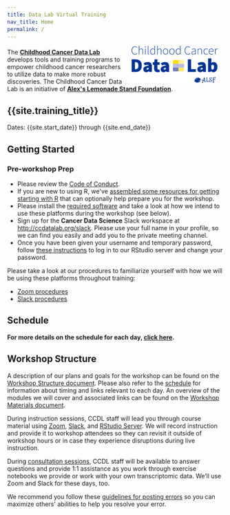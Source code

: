 ```yaml
---
title: Data Lab Virtual Training
nav_title: Home
permalink: /
---
```



<p><img style = "padding: 0 15px; float: right;" img src = "../images/ccdl-logo.png" width = "200"></p>
<p style="margin-top: 20px;"> </p>
<p>
The <b><a href="https://www.ccdatalab.org/" title="Alex's Lemonade Stand Foundation">Childhood Cancer Data Lab </a></b> develops tools and training programs to empower childhood cancer researchers to utilize  data to make more robust discoveries.
The Childhood Cancer Data Lab is an initiative of <b><a href="https://www.alexslemonade.org/" title="Alex's Lemonade Stand Foundation">Alex's Lemonade Stand Foundation</a></b>.
</p>

## {{site.training_title}}

Dates: {{site.start_date}} through {{site.end_date}}

## Getting Started


### Pre-workshop Prep

* Please review the [Code of Conduct](../code-of-conduct.md).
* If you are new to using R, we've [assembled some resources for getting starting with R](../optional-workshop-prep/R-prep.md#pre-workshop-prep-for-r-programming) that can optionally help prepare you for the workshop.
* Please install the [required software](software-setup.md) and take a look at how we intend to use these platforms during the workshop (see below).
* Sign up for the **Cancer Data Science** Slack workspace at <http://ccdatalab.org/slack>. Please use your full name in your profile, so we can find you easily and add you to the private meeting channel.
* Once you have been given your username and temporary password, follow [these instructions](../virtual-setup/rstudio-login.md) to log in to our RStudio server and change your password.

Please take a look at our procedures to familiarize yourself with how we will be using these platforms throughout training:

* [Zoom procedures](../virtual-setup/zoom-procedures.md)
* [Slack procedures](../virtual-setup/slack-procedures.md)

## Schedule

<!-- Introduce general schedule here -->

**For more details on the schedule for each day, [click here](SCHEDULE.md).**

## Workshop Structure

A description of our plans and goals for the workshop can be found on the [Workshop Structure document](workshop-structure.md). Please also refer to the [schedule](SCHEDULE.md) for information about timing and links relevant to each day.
An overview of the modules we will cover and associated links can be found on the [Workshop Materials document](workshop-materials.md).

During instruction sessions, CCDL staff will lead you through course material using [Zoom](../virtual-setup/zoom-procedures.md), [Slack](../virtual-setup/slack-procedures.md), and [RStudio Server](../virtual-setup/rstudio-login.md).
We will record instruction and provide it to workshop attendees so they can revisit it outside of workshop hours or in case they experience disruptions during live instruction.

During [consultation sessions](resources-for-consultation-sessions.md), CCDL staff will be available to answer questions and provide 1:1 assistance as you work through exercise notebooks we provide or work with your own transcriptomic data.
We’ll use Zoom and Slack for these days, too.

We recommend you follow these [guidelines for posting errors](posting-errors-guidelines.md) so you can maximize others' abilities to help you resolve your error.
